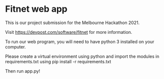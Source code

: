 # Fitnet web app

This is our project submission for the Melbourne Hackathon 2021.

Visit https://devpost.com/software/fitnet for more information.

To run our web program, you will need to have python 3 installed on your
computer.

Please create a virtual environment using python and import the modules in
requirements.txt using pip install -r requirements.txt

Then run app.py!
